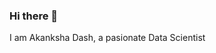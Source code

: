 ### Hi there 👋

I am Akanksha Dash, a pasionate Data Scientist 
<!--
**akankshadash/akankshadash** is a ✨ _special_ ✨ repository because its `README.md` (this file) appears on your GitHub profile.

Here are some ideas to get you started:

- 🔭 I’m currently working on Deeplearning project
- 🌱 I’m currently learning advanced techniques in natural language processing
- 👯 I’m looking to collaborate on projects related to predictive modeling.
- 🤔 I’m looking for help with optimizing my code which address to find out to the emotion intensity
- 💬 Ask me about anything related to Data science
- 📫 How to reach me: [1akankshadash@gmail.com]
- 😄 Pronouns: her
- ⚡ Fun fact: 🤔
-->
